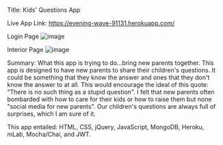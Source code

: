 Title: Kids' Questions App

Live App Link: https://evening-wave-91131.herokuapp.com/

Login Page
![image](https://i.gyazo.com/cc62ddca6942762e2e1cffd527d2a487.png)

Interior Page
![image](https://i.gyazo.com/1a94942cc15699197765c5b320cadb03.png)

Summary: What this app is trying to do...bring new parents together. This app is designed to have new parents to 
share their children's questions. It could be something that they know the answer and ones that they don't know the
answer to at all. This would encourage the ideal of this quote: "There is no such thing as a stupid question". 
I felt that new parents often bombarded with how to care for their kids or how to raise them but none "social media 
for new parents". Our children's questions are always full of surprises, which I am sure of it. 

This app entailed: HTML, CSS, jQuery, JavaScript, MongoDB, Heroku, mLab, Mocha/Chai, and JWT.
